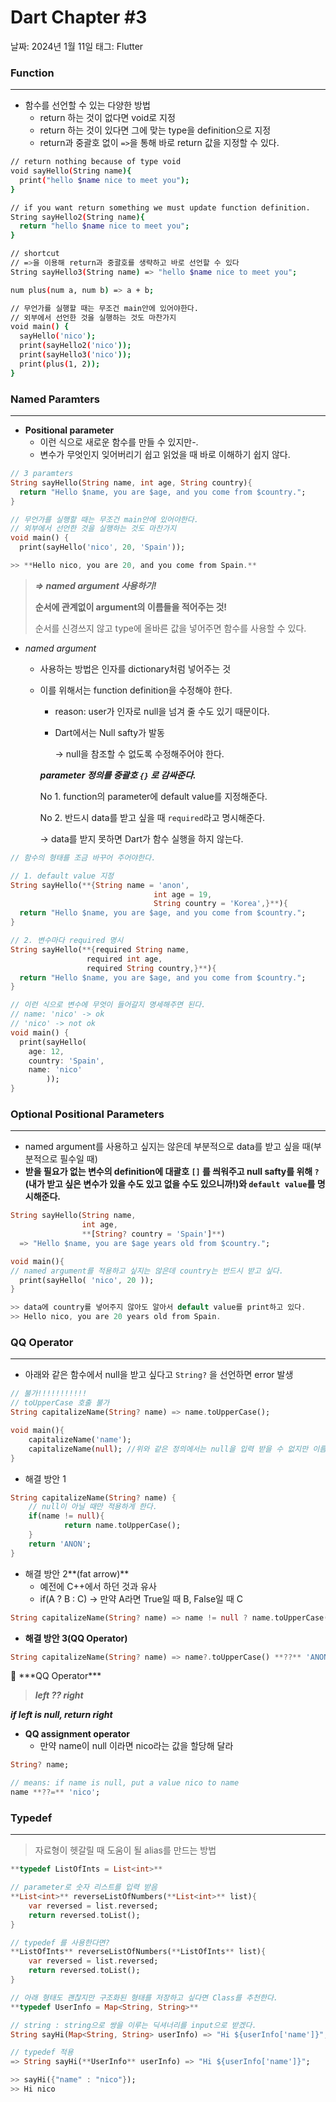 # Dart Chapter #3

날짜: 2024년 1월 11일
태그: Flutter

### Function

---

- 함수를 선언할 수 있는 다양한 방법
    - return 하는 것이 없다면 void로 지정
    - return 하는 것이 있다면 그에 맞는 type을 definition으로 지정
    - return과 중괄호 없이 `=>`을 통해 바로 return 값을 지정할 수 있다.

```bash
// return nothing because of type void
void sayHello(String name){
  print("hello $name nice to meet you");
}

// if you want return something we must update function definition.
String sayHello2(String name){
  return "hello $name nice to meet you";
}

// shortcut
// =>을 이용해 return과 중괄호를 생략하고 바로 선언할 수 있다 
String sayHello3(String name) => "hello $name nice to meet you";

num plus(num a, num b) => a + b;

// 무언가를 실행할 때는 무조건 main안에 있어야한다.
// 외부에서 선언한 것을 실행하는 것도 마찬가지 
void main() {
  sayHello('nico');
  print(sayHello2('nico'));
  print(sayHello3('nico'));
  print(plus(1, 2));
}
```

### Named Paramters

---

- **Positional parameter**
    - 이런 식으로 새로운 함수를 만들 수 있지만-.
    - 변수가 무엇인지 잊어버리기 쉽고 읽었을 때 바로 이해하기 쉽지 않다.

```dart
// 3 paramters
String sayHello(String name, int age, String country){
  return "Hello $name, you are $age, and you come from $country.";
}

// 무언가를 실행할 때는 무조건 main안에 있어야한다.
// 외부에서 선언한 것을 실행하는 것도 마찬가지 
void main() {
  print(sayHello('nico', 20, 'Spain'));

>> **Hello nico, you are 20, and you come from Spain.**
```

> ***⇒ named argument 사용하기!***
> 
> 
> **순서에 관계없이 argument의 이름들을 적어주는 것!**
> 
> 순서를 신경쓰지 않고 type에 올바른 값을 넣어주면 함수를 사용할 수 있다. 
> 
- *named argument*
    - 사용하는 방법은 인자를 dictionary처럼 넣어주는 것
    - 이를 위해서는 function definition을 수정해야 한다.
        - reason: user가 인자로 null을 넘겨 줄 수도 있기 때문이다.
        - Dart에서는 Null safty가 발동
            
            → null을 참조할 수 없도록 수정해주어야 한다.
            
        
        ***<Base> parameter 정의를 중괄호 `{}` 로 감싸준다.*** 
        
        No 1. function의 parameter에 default value를 지정해준다.
        
        No 2. 반드시 data를 받고 싶을 때 `required`라고 명시해준다. 
        
        → data를 받지 못하면 Dart가 함수 실행을 하지 않는다.
        

```dart
// 함수의 형태를 조금 바꾸어 주어야한다. 

// 1. default value 지정 
String sayHello(**{String name = 'anon', 
								int age = 19, 
								String country = 'Korea',}**){
  return "Hello $name, you are $age, and you come from $country.";
}

// 2. 변수마다 required 명시
String sayHello(**{required String name, 
                 required int age, 
                 required String country,}**){
  return "Hello $name, you are $age, and you come from $country.";
}

// 이런 식으로 변수에 무엇이 들어갈지 명세해주면 된다. 
// name: 'nico' -> ok 
// 'nico' -> not ok
void main() {
  print(sayHello(
    age: 12,
    country: 'Spain',
    name: 'nico'
		));
}
```

### Optional Positional Parameters

---

- named argument를 사용하고 싶지는 않은데 부분적으로 data를 받고 싶을 때(부분적으로 필수일 때)
- **받을 필요가 없는 변수의 definition에 대괄호 `[]` 를 씌워주고 null safty를 위해 `?` (내가 받고 싶은 변수가 있을 수도 있고 없을 수도 있으니까!)와 `default value`를 명시해준다.**

```dart
String sayHello(String name, 
                int age, 
                **[String? country = 'Spain']**)  
  => "Hello $name, you are $age years old from $country.";

void main(){
// named argument를 적용하고 싶지는 않은데 country는 반드시 받고 싶다.
  print(sayHello( 'nico', 20 ));
}

>> data에 country를 넣어주지 않아도 알아서 default value를 print하고 있다. 
>> Hello nico, you are 20 years old from Spain.

```

### QQ Operator

---

- 아래와 같은 함수에서 null을 받고 싶다고 `String?` 을 선언하면 error 발생

```dart
// 불가!!!!!!!!!!!
// toUpperCase 호출 불가
String capitalizeName(String? name) => name.toUpperCase();

void main(){
	capitalizeName('name');
	capitalizeName(null); //위와 같은 정의에서는 null을 입력 받을 수 없지만 이름으로 null을 받고 싶다. 
}
```

- 해결 방안 1

```dart
String capitalizeName(String? name) {
	// null이 아닐 때만 적용하게 한다. 
	if(name != null){
			return name.toUpperCase();
	}
	return 'ANON';
}
```

- 해결 방안 2**(fat arrow)**
    - 예전에 C++에서 하던 것과 유사
    - if(A ? B : C) → 만약 A라면 True일 때 B, False일 때 C

```dart
String capitalizeName(String? name) => name != null ? name.toUpperCase() : 'ANON';
```

- **해결 방안 3(QQ Operator)**

```dart
String capitalizeName(String? name) => name?.toUpperCase() **??** 'ANON';
```

<aside>
📌 ***QQ Operator***

> ***left ?? right***
> 

***if left is null, return right***

</aside>

- **QQ assignment operator**
    - 만약 name이 null 이라면 nico라는 값을 할당해 달라

```dart
String? name;

// means: if name is null, put a value nico to name
name **??=** 'nico';
```

### Typedef

---

> 자료형이 헷갈릴 때 도움이 될 alias를 만드는 방법
> 

```dart
**typedef ListOfInts = List<int>**

// parameter로 숫자 리스트를 입력 받음
**List<int>** reverseListOfNumbers(**List<int>** list){
	var reversed = list.reversed;
	return reversed.toList();
}

// typedef 를 사용한다면?
**ListOfInts** reverseListOfNumbers(**ListOfInts** list){
	var reversed = list.reversed;
	return reversed.toList();
}
```

```dart
// 아래 형태도 괜찮지만 구조화된 형태를 저장하고 싶다면 Class를 추천한다. 
**typedef UserInfo = Map<String, String>**

// string : string으로 쌍을 이루는 딕셔너리를 input으로 받겠다.
String sayHi(Map<String, String> userInfo) => "Hi ${userInfo['name']}"; 

// typedef 적용
=> String sayHi(**UserInfo** userInfo) => "Hi ${userInfo['name']}"; 

>> sayHi({"name" : "nico"});
>> Hi nico
```
